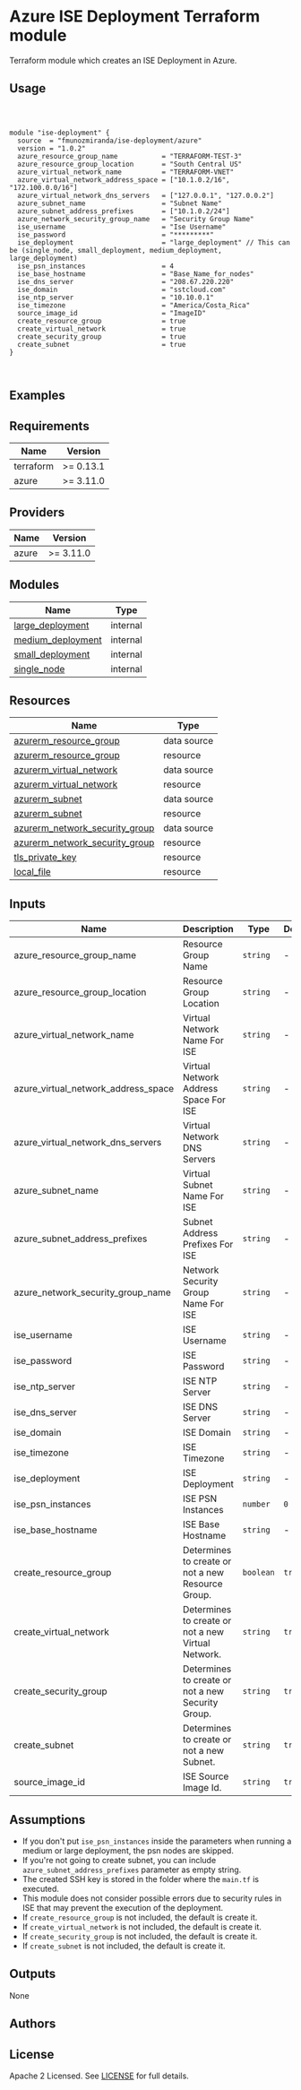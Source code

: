 # Azure ISE Deployment Terraform module

Terraform module which creates an ISE Deployment in Azure.

## Usage

```hcl



module "ise-deployment" {
  source  = "fmunozmiranda/ise-deployment/azure"
  version = "1.0.2"
  azure_resource_group_name           = "TERRAFORM-TEST-3"
  azure_resource_group_location       = "South Central US"
  azure_virtual_network_name          = "TERRAFORM-VNET"
  azure_virtual_network_address_space = ["10.1.0.2/16", "172.100.0.0/16"]
  azure_virtual_network_dns_servers   = ["127.0.0.1", "127.0.0.2"]
  azure_subnet_name                   = "Subnet Name"
  azure_subnet_address_prefixes       = ["10.1.0.2/24"]
  azure_network_security_group_name   = "Security Group Name"
  ise_username                        = "Ise Username"
  ise_password                        = "*********"
  ise_deployment                      = "large_deployment" // This can be (single_node, small_deployment, medium_deployment, large_deployment)
  ise_psn_instances                   = 4
  ise_base_hostname                   = "Base_Name_for_nodes"
  ise_dns_server                      = "208.67.220.220"
  ise_domain                          = "sstcloud.com"
  ise_ntp_server                      = "10.10.0.1"
  ise_timezone                        = "America/Costa_Rica"
  source_image_id                     = "ImageID"
  create_resource_group               = true
  create_virtual_network              = true
  create_security_group               = true
  create_subnet                       = true
}



```

## Examples

<!-- - [SQS queues with server-side encryption (SSE) using KMS and without SSE](https://github.com/terraform-aws-modules/terraform-aws-sqs/tree/master/examples/complete) -->

<!-- - [ISE Deployment with Network ISE creation](https://github.com/fmunozmiranda/terraform-aws-ise-deployment/tree/main/examples/ise-deployment-with-network-ise-creation)
- [ISE Deployment without Network ISE creation](https://github.com/fmunozmiranda/terraform-aws-ise-deployment/tree/main/examples/ise-deployment-with-no-network-creation) -->

<!-- BEGINNING OF PRE-COMMIT-TERRAFORM DOCS HOOK -->
## Requirements

| Name | Version |
|------|---------|
| terraform | >= 0.13.1 |
| azure | >= 3.11.0 |

## Providers

| Name | Version |
|------|---------|
| azure | >= 3.11.0 |

## Modules

| Name | Type |
|------|------|
| [large_deployment](https://github.com/fmunozmiranda/terraform-azure-ise-deployment/tree/main/modules/large_deployment) | internal |
| [medium_deployment](https://github.com/fmunozmiranda/terraform-azure-ise-deployment/tree/main/modules/medium_deployment) | internal |
| [small_deployment](https://github.com/fmunozmiranda/terraform-azure-ise-deployment/tree/main/modules/small_deployment) | internal |
| [single_node](https://github.com/fmunozmiranda/terraform-azure-ise-deployment/tree/main/modules/single_node) | internal |

## Resources

| Name | Type |
|------|------|
| [azurerm_resource_group](https://registry.terraform.io/providers/hashicorp/azurerm/latest/docs/data-sources/resource_group) | data source |
| [azurerm_resource_group](https://registry.terraform.io/providers/hashicorp/azurerm/latest/docs/resources/resource_group) | resource |
| [azurerm_virtual_network](https://registry.terraform.io/providers/hashicorp/azurerm/latest/docs/resources/virtual_network) | data source |
| [azurerm_virtual_network](https://registry.terraform.io/providers/hashicorp/azurerm/latest/docs/resources/virtual_network) | resource |
| [azurerm_subnet](https://registry.terraform.io/providers/hashicorp/azurerm/latest/docs/data-sources/subnet) | data source |
| [azurerm_subnet](https://registry.terraform.io/providers/hashicorp/azurerm/latest/docs/resources/subnet) | resource |
| [azurerm_network_security_group](https://registry.terraform.io/providers/hashicorp/azurerm/latest/docs/data-sources/network_security_group) | data source |
| [azurerm_network_security_group](https://registry.terraform.io/providers/hashicorp/azurerm/latest/docs/resources/network_security_group) | resource |
| [tls_private_key](https://registry.terraform.io/providers/hashicorp/tls/latest/docs/resources/private_key) | resource |
| [local_file](https://registry.terraform.io/providers/hashicorp/local/latest/docs/resources/file) | resource |

## Inputs

| Name | Description | Type | Default | Required |
|------|-------------|------|---------|:--------:|
|azure_resource_group_name| Resource Group Name | `string` | - | yes|
|azure_resource_group_location| Resource Group Location | `string` | - | yes |
|azure_virtual_network_name| Virtual Network Name For ISE | `string` | - | yes |
|azure_virtual_network_address_space| Virtual Network Address Space For ISE| `string` | - | yes |
|azure_virtual_network_dns_servers| Virtual Network DNS Servers | `string` | - | yes |
|azure_subnet_name| Virtual Subnet Name For ISE | `string` | - | yes |
|azure_subnet_address_prefixes| Subnet Address Prefixes For ISE | `string` | - | yes |
|azure_network_security_group_name| Network Security Group Name For ISE | `string` | - | yes |
|ise_username| ISE Username | `string` | - | yes |
|ise_password| ISE Password | `string` | - | yes |
|ise_ntp_server| ISE NTP Server | `string` | - | yes |
|ise_dns_server| ISE DNS Server | `string` | - | yes |
|ise_domain| ISE Domain | `string` | - | yes |
|ise_timezone| ISE Timezone | `string` | - | yes |
|ise_deployment| ISE Deployment | `string` | - | yes |
|ise_psn_instances| ISE PSN Instances | `number` | `0` | no |
|ise_base_hostname| ISE Base Hostname | `string` | - | yes |
|create_resource_group| Determines to create or not a new Resource Group. | `boolean` | `true` | no |
|create_virtual_network| Determines to create or not a new Virtual Network. | `string` | `true` | no |
|create_security_group| Determines to create or not a new Security Group. | `string` | `true` | no |
|create_subnet| Determines to create or not a new Subnet. | `string` | `true` | no |
|source_image_id| ISE Source Image Id. | `string` | `true` | no |

## Assumptions
- If you don't put `ise_psn_instances` inside the parameters when running a medium or large deployment, the psn nodes are skipped.
- If you're not going to create subnet, you can include `azure_subnet_address_prefixes` parameter as empty string.
- The created SSH key is stored in the folder where the `main.tf` is executed.
- This module does not consider possible errors due to security rules in ISE that may prevent the execution of the deployment.
- If `create_resource_group` is not included, the default is create it.
- If `create_virtual_network` is not included, the default is create it.
- If `create_security_group` is not included, the default is create it.
- If `create_subnet` is not included, the default is create it.

## Outputs

None


## Authors



## License

Apache 2 Licensed. See [LICENSE]() for full details.
